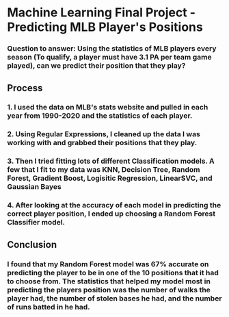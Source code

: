 # Machine Learning Final Project - Predicting MLB Player's Positions

### Question to answer: Using the statistics of MLB players every season (To qualify, a player must have 3.1 PA per team game played), can we predict their position that they play?

 ## Process

### 1. I used the data on MLB's stats website and pulled in each year from 1990-2020 and the statistics of each player.
### 2. Using Regular Expressions, I cleaned up the data I was working with and grabbed their positions that they play.
### 3. Then I tried fitting lots of different Classification models. A few that I fit to my data was KNN, Decision Tree, Random Forest, Gradient Boost, Logisitic Regression, LinearSVC, and Gaussian Bayes
### 4. After looking at the accuracy of each model in predicting the correct player position, I ended up choosing a Random Forest Classifier model.

 ## Conclusion
### I found that my Random Forest model was 67% accurate on predicting the player to be in one of the 10 positions that it had to choose from. The statistics that helped my model most in predicting the players position was the number of walks the player had, the number of stolen bases he had, and the number of runs batted in he had.
